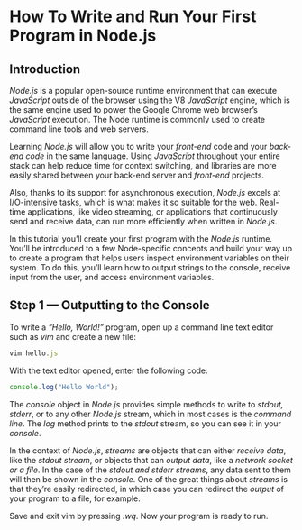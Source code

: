 # How To Write and Run Your First Program in Node.js

## Introduction

*Node.js* is a popular open-source runtime environment that can execute *JavaScript* outside of the browser using the V8 *JavaScript* engine, which is the same engine used to power the Google Chrome web browser’s *JavaScript* execution. The Node runtime is commonly used to create command line tools and web servers.

Learning *Node.js* will allow you to write your *front-end* code and your *back-end code* in the same language. Using *JavaScript* throughout your entire stack can help reduce time for context switching, and libraries are more easily shared between your back-end server and *front-end* projects.

Also, thanks to its support for asynchronous execution, *Node.js* excels at I/O-intensive tasks, which is what makes it so suitable for the web. Real-time applications, like video streaming, or applications that continuously send and receive data, can run more efficiently when written in *Node.js*.

In this tutorial you’ll create your first program with the *Node.js* runtime. You’ll be introduced to a few Node-specific concepts and build your way up to create a program that helps users inspect environment variables on their system. To do this, you’ll learn how to output strings to the console, receive input from the user, and access environment variables.

## Step 1 — Outputting to the Console

To write a *“Hello, World!”* program, open up a command line text editor such as *vim* and create a new file:

```javascript
vim hello.js
```

With the text editor opened, enter the following code:

```javascript
console.log("Hello World");
```

The *console* object in *Node.js* provides simple methods to write to *stdout, stderr*, or to any other *Node.js* stream, which in most cases is the *command line*. The *log* method prints to the *stdout* stream, so you can see it in your *console*.

In the context of *Node.js*, *streams* are objects that can either *receive data*, like the *stdout stream*, or objects that can *output data*, like a *network socket or a file*. In the case of the *stdout and stderr streams*, any data sent to them will then be shown in the *console*. One of the great things about *streams* is that they’re easily redirected, in which case you can redirect the *output* of your program to a file, for example.

Save and exit vim by pressing *:wq*. Now your program is ready to run.
